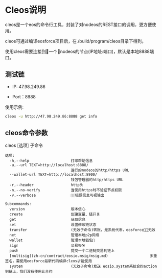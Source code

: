 # Cleos说明

cleos是一个eos的命令行工具，封装了对nodeos的REST接口的调用，更方便使用。

cleos可通过编译eosforce项目后，在./build/program/cleos目录下得到。

使用cleos需要连接到一个nodeos的节点(IP地址:端口)，默认是本地8888端口。


## 测试链

- IP: 47.98.249.86

- Port：8888

使用示例: 

```bash
cleos -u http://47.98.249.86:8888 get info
```

## cleos命令参数

cleos [选项] 子命令
```
选项:
  -h,--help                   打印帮助信息
  -u,--url TEXT=http://localhost:8888/
                              运行的nodeos的http/https URL
  --wallet-url TEXT=http://localhost:8900/
                              钱包管理器的http/https URL
  -r,--header                 http头
  -n,--no-verify              当使用https时不验证节点权限
  -v,--verbose                错误信息可视输出

Subcommands:
  version                     版本信心
  create                      创建变量、链开关
  get                         获取信息
  set                         设置修改链状态
  transfer                    (无效子命令)转账，是系统代币，eosforce无效
  net                         管理本地p2p网络
  wallet                      管理本地钱包
  sign                        交易签名
  push                        提交一个二进制交易到链上
  [multisig](zh-cn/contract/eosio.msig/msig.md)                   多重签名，需使用eosforce最新代码编译cleos才能使用
  system                      (无效子命令)发送 eosio.system系统合约action到链上，我们没有使用此合约
```
